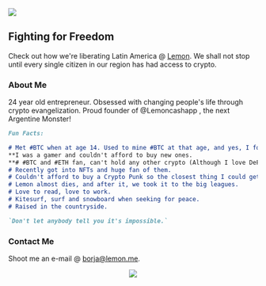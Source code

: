 <img src="https://user-images.githubusercontent.com/61976759/127759515-7eb18086-b6a6-47be-b095-da1ec7e596f6.png">

## Fighting for Freedom

Check out how we're liberating Latin America @ [Lemon](https://lemon.me). We shall not stop until every single citizen in our region has had access to crypto.

### About Me

24 year old entrepreneur. Obsessed with changing people's life through crypto evangelization. Proud founder of @Lemoncashapp , the next Argentine Monster!

```markdown
Fun Facts:

# Met #BTC when at age 14. Used to mine #BTC at that age, and yes, I formatted many of those HDDs,
**I was a gamer and couldn't afford to buy new ones.
**# #BTC and #ETH fan, can't hold any other crypto (Although I love DeFi and Uniswap).
# Recently got into NFTs and huge fan of them.
# Couldn't afford to buy a Crypto Punk so the closest thing I could get was a Baby Crypto Punk.
# Lemon almost dies, and after it, we took it to the big leagues.
# Love to read, love to work.
# Kitesurf, surf and snowboard when seeking for peace.
# Raised in the countryside.

`Don't let anybody tell you it's impossible.`

```
### Contact Me

Shoot me an e-mail @ borja@lemon.me.
<p align="center"> <img src="https://user-images.githubusercontent.com/61976759/127759116-dc7512d0-76b7-4fb3-8f2d-3ff49168245d.jpg">
</p>
